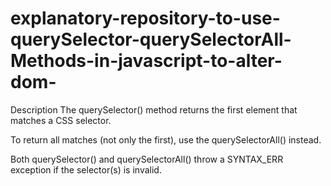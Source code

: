 # explanatory-repository-to-use-querySelector-querySelectorAll-Methods-in-javascript-to-alter-dom-

Description
The querySelector() method returns the first element that matches a CSS selector.

To return all matches (not only the first), use the querySelectorAll() instead.

Both querySelector() and querySelectorAll() throw a SYNTAX_ERR exception if the selector(s) is invalid.
